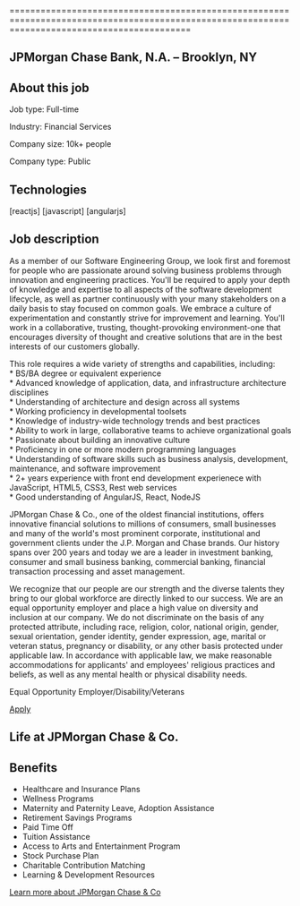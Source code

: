 ===============================================================================================================================================

JPMorgan Chase Bank, N.A. – Brooklyn, NY
-----------------------------------------

About this job
--------------

Job type: Full-time

Industry: Financial Services

Company size: 10k+ people

Company type: Public

Technologies
------------

[reactjs] [javascript] [angularjs]

Job description
---------------

As a member of our Software Engineering Group, we look first and foremost for people who are passionate around solving business problems through innovation and engineering practices. You'll be required to apply your depth of knowledge and expertise to all aspects of the software development lifecycle, as well as partner continuously with your many stakeholders on a daily basis to stay focused on common goals. We embrace a culture of experimentation and constantly strive for improvement and learning. You'll work in a collaborative, trusting, thought-provoking environment-one that encourages diversity of thought and creative solutions that are in the best interests of our customers globally.

This role requires a wide variety of strengths and capabilities, including:  
\* BS/BA degree or equivalent experience  
\* Advanced knowledge of application, data, and infrastructure architecture disciplines  
\* Understanding of architecture and design across all systems  
\* Working proficiency in developmental toolsets  
\* Knowledge of industry-wide technology trends and best practices  
\* Ability to work in large, collaborative teams to achieve organizational goals  
\* Passionate about building an innovative culture  
\* Proficiency in one or more modern programming languages  
\* Understanding of software skills such as business analysis, development, maintenance, and software improvement  
\* 2+ years experience with front end development experienece with JavaScript, HTML5, CSS3, Rest web services  
\* Good understanding of AngularJS, React, NodeJS

JPMorgan Chase & Co., one of the oldest financial institutions, offers innovative financial solutions to millions of consumers, small businesses and many of the world's most prominent corporate, institutional and government clients under the J.P. Morgan and Chase brands. Our history spans over 200 years and today we are a leader in investment banking, consumer and small business banking, commercial banking, financial transaction processing and asset management.

We recognize that our people are our strength and the diverse talents they bring to our global workforce are directly linked to our success. We are an equal opportunity employer and place a high value on diversity and inclusion at our company. We do not discriminate on the basis of any protected attribute, including race, religion, color, national origin, gender, sexual orientation, gender identity, gender expression, age, marital or veteran status, pregnancy or disability, or any other basis protected under applicable law. In accordance with applicable law, we make reasonable accommodations for applicants' and employees' religious practices and beliefs, as well as any mental health or physical disability needs.

Equal Opportunity Employer/Disability/Veterans

[Apply](https://ars2.equest.com/?response_id=ae23857eff1abf945b6846367a0315f0)

Life at JPMorgan Chase & Co.
----------------------------

Benefits
--------

* Healthcare and Insurance Plans
* Wellness Programs
* Maternity and Paternity Leave, Adoption Assistance
* Retirement Savings Programs
* Paid Time Off
* Tuition Assistance
* Access to Arts and Entertainment Program
* Stock Purchase Plan
* Charitable Contribution Matching
* Learning & Development Resources

[Learn more about JPMorgan Chase & Co](/jobs/companies/jpmorgan-chase-co?from=JobDetailLearnMore)